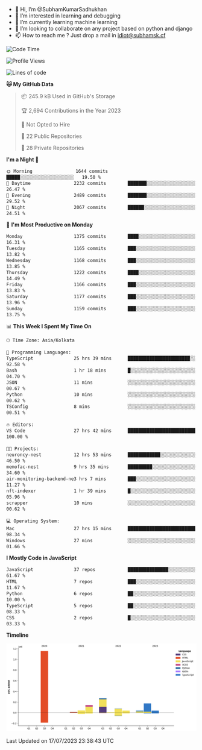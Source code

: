 - 👋 Hi, I’m @SubhamKumarSadhukhan
- 👀 I’m interested in learning and debugging
- 🌱 I’m currently learning machine learning
- 💞️ I’m looking to collaborate on any project based on python and django
- 📫 How to reach me ?
      Just drop a mail in idiot@subhamsk.cf

<!---
SubhamKumarSadhukhan/SubhamKumarSadhukhan is a ✨ special ✨ repository because its `README.md` (this file) appears on your GitHub profile.
You can click the Preview link to take a look at your changes.
--->


<!--START_SECTION:waka-->
![Code Time](http://img.shields.io/badge/Code%20Time-1%2C341%20hrs%2013%20mins-blue)

![Profile Views](http://img.shields.io/badge/Profile%20Views-0-blue)

![Lines of code](https://img.shields.io/badge/From%20Hello%20World%20I%27ve%20Written-2.0%20million%20lines%20of%20code-blue)

**🐱 My GitHub Data** 

> 📦 245.9 kB Used in GitHub's Storage 
 > 
> 🏆 2,694 Contributions in the Year 2023
 > 
> 🚫 Not Opted to Hire
 > 
> 📜 22 Public Repositories 
 > 
> 🔑 28 Private Repositories 
 > 
**I'm a Night 🦉** 

```text
🌞 Morning                1644 commits        █████░░░░░░░░░░░░░░░░░░░░   19.50 % 
🌆 Daytime                2232 commits        ███████░░░░░░░░░░░░░░░░░░   26.47 % 
🌃 Evening                2489 commits        ███████░░░░░░░░░░░░░░░░░░   29.52 % 
🌙 Night                  2067 commits        ██████░░░░░░░░░░░░░░░░░░░   24.51 % 
```
📅 **I'm Most Productive on Monday** 

```text
Monday                   1375 commits        ████░░░░░░░░░░░░░░░░░░░░░   16.31 % 
Tuesday                  1165 commits        ███░░░░░░░░░░░░░░░░░░░░░░   13.82 % 
Wednesday                1168 commits        ███░░░░░░░░░░░░░░░░░░░░░░   13.85 % 
Thursday                 1222 commits        ████░░░░░░░░░░░░░░░░░░░░░   14.49 % 
Friday                   1166 commits        ███░░░░░░░░░░░░░░░░░░░░░░   13.83 % 
Saturday                 1177 commits        ███░░░░░░░░░░░░░░░░░░░░░░   13.96 % 
Sunday                   1159 commits        ███░░░░░░░░░░░░░░░░░░░░░░   13.75 % 
```


📊 **This Week I Spent My Time On** 

```text
🕑︎ Time Zone: Asia/Kolkata

💬 Programming Languages: 
TypeScript               25 hrs 39 mins      ███████████████████████░░   92.58 % 
Bash                     1 hr 18 mins        █░░░░░░░░░░░░░░░░░░░░░░░░   04.70 % 
JSON                     11 mins             ░░░░░░░░░░░░░░░░░░░░░░░░░   00.67 % 
Python                   10 mins             ░░░░░░░░░░░░░░░░░░░░░░░░░   00.62 % 
TSConfig                 8 mins              ░░░░░░░░░░░░░░░░░░░░░░░░░   00.51 % 

🔥 Editors: 
VS Code                  27 hrs 42 mins      █████████████████████████   100.00 % 

🐱‍💻 Projects: 
neuroncy-nest            12 hrs 53 mins      ████████████░░░░░░░░░░░░░   46.50 % 
memofac-nest             9 hrs 35 mins       █████████░░░░░░░░░░░░░░░░   34.60 % 
air-monitoring-backend-ne3 hrs 7 mins        ███░░░░░░░░░░░░░░░░░░░░░░   11.27 % 
nft-indexer              1 hr 39 mins        █░░░░░░░░░░░░░░░░░░░░░░░░   05.96 % 
scrapper                 10 mins             ░░░░░░░░░░░░░░░░░░░░░░░░░   00.62 % 

💻 Operating System: 
Mac                      27 hrs 15 mins      █████████████████████████   98.34 % 
Windows                  27 mins             ░░░░░░░░░░░░░░░░░░░░░░░░░   01.66 % 
```

**I Mostly Code in JavaScript** 

```text
JavaScript               37 repos            ███████████████░░░░░░░░░░   61.67 % 
HTML                     7 repos             ███░░░░░░░░░░░░░░░░░░░░░░   11.67 % 
Python                   6 repos             ██░░░░░░░░░░░░░░░░░░░░░░░   10.00 % 
TypeScript               5 repos             ██░░░░░░░░░░░░░░░░░░░░░░░   08.33 % 
CSS                      2 repos             █░░░░░░░░░░░░░░░░░░░░░░░░   03.33 % 
```



**Timeline**

![Lines of Code chart](https://raw.githubusercontent.com/SubhamKumarSadhukhan/SubhamKumarSadhukhan/main/assets/bar_graph.png)


 Last Updated on 17/07/2023 23:38:43 UTC
<!--END_SECTION:waka-->
